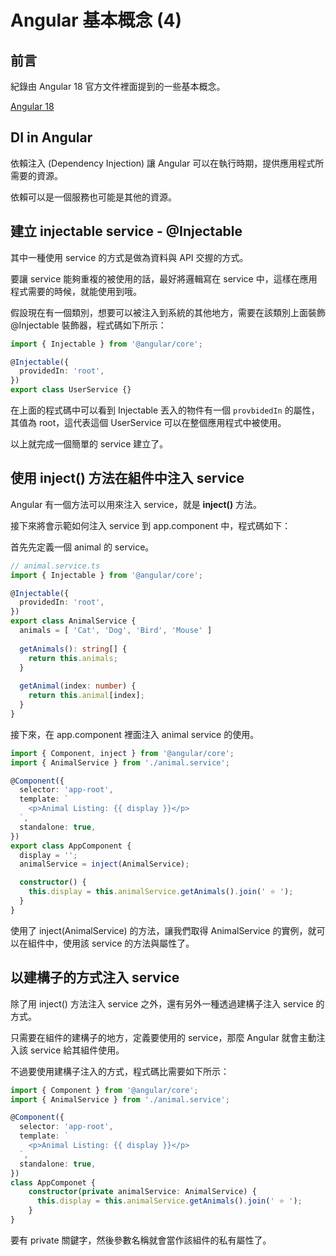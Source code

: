 # Angular 基本概念 (4)

## 前言
紀錄由 Angular 18 官方文件裡面提到的一些基本概念。

[Angular 18](https://angular.dev)

## DI in Angular
依賴注入 (Dependency Injection) 讓 Angular 可以在執行時期，提供應用程式所需要的資源。

依賴可以是一個服務也可能是其他的資源。

## 建立 injectable service - @Injectable
其中一種使用 service 的方式是做為資料與 API 交握的方式。

要讓 service 能夠重複的被使用的話，最好將邏輯寫在 service 中，這樣在應用程式需要的時候，就能使用到哦。

假設現在有一個類別，想要可以被注入到系統的其他地方，需要在該類別上面裝飾 @Injectable 裝飾器，程式碼如下所示：

```ts
import { Injectable } from '@angular/core';

@Injectable({
  providedIn: 'root',
})
export class UserService {}
```

在上面的程式碼中可以看到 Injectable 丟入的物件有一個 `provbidedIn` 的屬性，其值為 root，這代表這個 UserService 可以在整個應用程式中被使用。

以上就完成一個簡單的 service 建立了。

## 使用 inject() 方法在組件中注入 service
Angular 有一個方法可以用來注入 service，就是 **inject()** 方法。

接下來將會示範如何注入 service 到 app.component 中，程式碼如下：

首先先定義一個 animal 的 service。

```ts
// animal.service.ts
import { Injectable } from '@angular/core';

@Injectable({
  providedIn: 'root',
})
export class AnimalService {
  animals = [ 'Cat', 'Dog', 'Bird', 'Mouse' ]
  
  getAnimals(): string[] {
    return this.animals;
  }
  
  getAnimal(index: number) {
    return this.animal[index]; 
  }
}
```

接下來，在 app.component 裡面注入 animal service 的使用。

```ts
import { Component, inject } from '@angular/core';
import { AnimalService } from './animal.service';

@Component({
  selector: 'app-root',
  template: `
    <p>Animal Listing: {{ display }}</p>
  `,
  standalone: true,
})
export class AppComponent {
  display = '';
  animalService = inject(AnimalService);

  constructor() {
    this.display = this.animalService.getAnimals().join(' ⭐️ ');
  }
}
```

使用了 inject(AnimalService) 的方法，讓我們取得 AnimalService 的實例，就可以在組件中，使用該 service 的方法與屬性了。

## 以建構子的方式注入 service
除了用 inject() 方法注入 service 之外，還有另外一種透過建構子注入 service 的方式。

只需要在組件的建構子的地方，定義要使用的 service，那麼 Angular 就會主動注入該 service 給其組件使用。

不過要使用建構子注入的方式，程式碼比需要如下所示：
```ts
import { Component } from '@angular/core';
import { AnimalService } from './animal.service';

@Component({
  selector: 'app-root',
  template: `
    <p>Animal Listing: {{ display }}</p>
  `,
  standalone: true,
})
class AppComponet {
    constructor(private animalService: AnimalService) {
      this.display = this.animalService.getAnimals().join(' ⭐️ ');
    }
}
```

要有 private 關鍵字，然後參數名稱就會當作該組件的私有屬性了。
